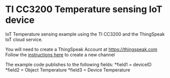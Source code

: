 # TI CC3200 Temperature sensing IoT device

IoT Temperature sensing example using the TI CC3200 and the ThingSpeak IoT cloud service.

You will need to create a ThingSpeak Account at https://thingspeak.com
Follow the [instructions here](https://uk.mathworks.com/help/thingspeak/collect-data-in-a-new-channel.html) to create a new channel

The example code publishes to the following fields:
*field1 = deviceID
*field2 = Object Temperature
*field3 = Device Temperature


